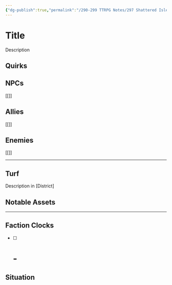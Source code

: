 ```yaml
---
{"dg-publish":true,"permalink":"/290-299 TTRPG Notes/297 Shattered Isles/19 Factions/Ministry of Preservation/"}
---
```



# Title

Description

## Quirks

## NPCs

[[]]

## Allies

[[]]

## Enemies

[[]]

****

## Turf

Description in [District]

## Notable Assets

****

## Faction Clocks

- [ ] # - 

## Situation